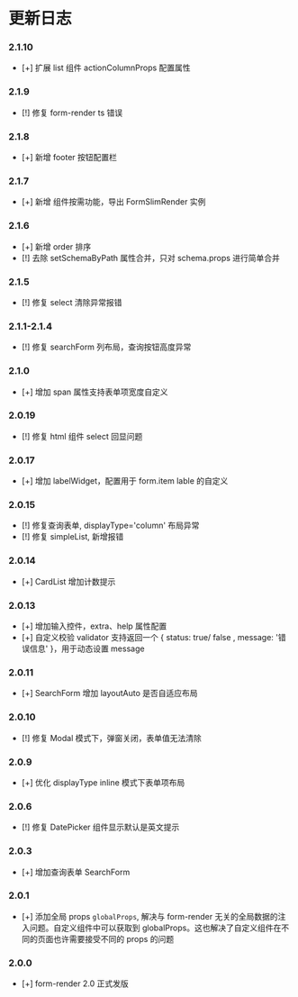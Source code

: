 # 更新日志

### 2.1.10
- [+] 扩展 list 组件 actionColumnProps 配置属性
### 2.1.9
- [!] 修复 form-render ts 错误
### 2.1.8
- [+] 新增 footer 按钮配置栏

### 2.1.7
- [+] 新增 组件按需功能，导出 FormSlimRender 实例
### 2.1.6
- [+] 新增 order 排序
- [!] 去除 setSchemaByPath 属性合并，只对 schema.props 进行简单合并

### 2.1.5
- [!] 修复 select 清除异常报错
### 2.1.1-2.1.4
- [!] 修复 searchForm 列布局，查询按钮高度异常
### 2.1.0
- [+] 增加 span 属性支持表单项宽度自定义
### 2.0.19
- [!] 修复 html 组件 select 回显问题

### 2.0.17
- [+] 增加 labelWidget，配置用于 form.item lable 的自定义
### 2.0.15
- [!] 修复查询表单, displayType='column' 布局异常
- [!] 修复 simpleList, 新增报错

### 2.0.14
- [+] CardList 增加计数提示
### 2.0.13
- [+] 增加输入控件，extra、help 属性配置
- [+] 自定义校验 validator 支持返回一个 { status: true/ false , message: '错误信息' }，用于动态设置 message
### 2.0.11
- [+] SearchForm 增加 layoutAuto 是否自适应布局
### 2.0.10
- [!] 修复 Modal 模式下，弹窗关闭，表单值无法清除

### 2.0.9
- [+] 优化 displayType inline 模式下表单项布局

### 2.0.6
- [!] 修复 DatePicker 组件显示默认是英文提示
### 2.0.3
- [+] 增加查询表单 SearchForm

### 2.0.1
- [+] 添加全局 props `globalProps`, 解决与 form-render 无关的全局数据的注入问题。自定义组件中可以获取到 globalProps。这也解决了自定义组件在不同的页面也许需要接受不同的 props 的问题
### 2.0.0

- [+] form-render 2.0 正式发版

